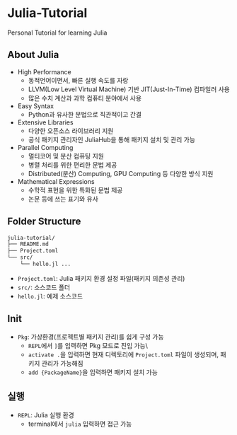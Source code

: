 # Julia-Tutorial
Personal Tutorial for learning Julia

## About Julia
- High Performance
    - 동적언어이면서, 빠른 실행 속도를 자랑
    - LLVM(Low Level Virtual Machine) 기반 JIT(Just-In-Time) 컴파일러 사용
    - 많은 수치 계산과 과학 컴퓨티 분야에서 사용
- Easy Syntax
    - Python과 유사한 문법으로 직관적이고 간결
- Extensive Libraries
    - 다양한 오픈소스 라이브러리 지원 
    - 공식 패키지 관리자인 JuliaHub을 통해 패키지 설치 및 관리 가능
- Parallel Computing
    - 멀티코어 및 분산 컴퓨팅 지원
    - 병렬 처리를 위한 편리한 문법 제공
    - Distributed(분산) Computing, GPU Computing 등 다양한 방식 지원
- Mathematical Expressions
    - 수학적 표현을 위한 특화된 문법 제공
    - 논문 등에 쓰는 표기와 유사

## Folder Structure
```bash
julia-tutorial/
├── README.md
├── Project.toml
└── src/
    └── hello.jl ...
```
- `Project.toml`: Julia 패키지 환경 설정 파일(패키지 의존성 관리)
- `src/`: 소스코드 폴더
- `hello.jl`: 예제 소스코드

## Init
- `Pkg`: 가상환경(프로젝트별 패키지 관리)를 쉽게 구성 가능 
    - `REPL`에서 `]`를 입력하면 Pkg 모드로 진입 가능\
    - `activate .`을 입력하면 현재 디렉토리에 `Project.toml` 파일이 생성되며, 패키지 관리가 가능해짐
    - `add {PackageName}`을 입력하면 패키지 설치 가능

## 실행
- `REPL`: Julia 실행 환경
    - terminal에서 `julia` 입력하면 접근 가능
